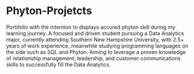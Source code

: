 # Phyton-Projetcts
Portifolio with the intention to displays accured phyton skill during my learning journey.
A focused and driven student pursuing a Data Analytics major, currently attending Southern New Hampshire University,
with 2.5+ years of work experience, meanwhile studying programming languages on the side such as SQL and Phyton.
Aiming to leverage a proven knowledge of relationship management, leadership, and customer communications skills
to successfully fill the Data Analytics.
